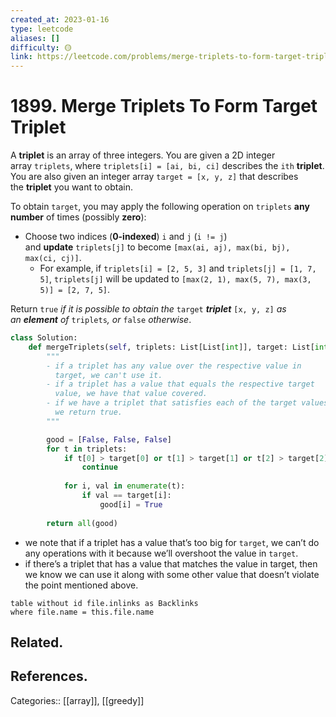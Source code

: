 ```yaml
---
created_at: 2023-01-16
type: leetcode
aliases: []
difficulty: 🟡
link: https://leetcode.com/problems/merge-triplets-to-form-target-triplet/
---
```


# 1899. Merge Triplets To Form Target Triplet

A **triplet** is an array of three integers. You are given a 2D integer array `triplets`, where `triplets[i] = [ai, bi, ci]` describes the `ith` **triplet**. You are also given an integer array `target = [x, y, z]` that describes the **triplet** you want to obtain.

To obtain `target`, you may apply the following operation on `triplets` **any number** of times (possibly **zero**):

- Choose two indices (**0-indexed**) `i` and `j` (`i != j`) and **update** `triplets[j]` to become `[max(ai, aj), max(bi, bj), max(ci, cj)]`.
    - For example, if `triplets[i] = [2, 5, 3]` and `triplets[j] = [1, 7, 5]`, `triplets[j]` will be updated to `[max(2, 1), max(5, 7), max(3, 5)] = [2, 7, 5]`.

Return `true` _if it is possible to obtain the_ `target` _**triplet**_ `[x, y, z]` _as an **element** of_ `triplets`_, or_ `false` _otherwise_.

```python
class Solution:
    def mergeTriplets(self, triplets: List[List[int]], target: List[int]) -> bool:
        """
        - if a triplet has any value over the respective value in 
          target, we can't use it.
        - if a triplet has a value that equals the respective target
          value, we have that value covered.
        - if we have a triplet that satisfies each of the target values,
          we return true.
        """

        good = [False, False, False]
        for t in triplets:
            if t[0] > target[0] or t[1] > target[1] or t[2] > target[2]:
                continue
            
            for i, val in enumerate(t):
                if val == target[i]:
                    good[i] = True
        
        return all(good)
```

- we note that if a triplet has a value that’s too big for `target`, we can’t do any operations with it because we’ll overshoot the value in `target`.
- if there’s a triplet that has a value that matches the value in target, then we know we can use it along with some other value that doesn’t violate the point mentioned above.

```dataview
table without id file.inlinks as Backlinks
where file.name = this.file.name
```

## Related.

## References.

Categories:: [[array]], [[greedy]]
